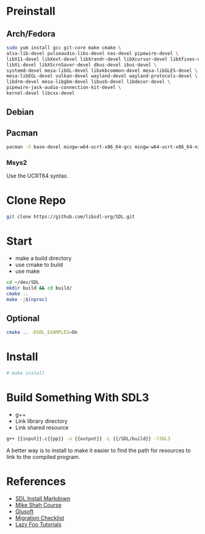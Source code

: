 # Preinstall

## Arch/Fedora
```bash
sudo yum install gcc git-core make cmake \
alsa-lib-devel pulseaudio-libs-devel nas-devel pipewire-devel \
libX11-devel libXext-devel libXrandr-devel libXcursor-devel libXfixes-devel \
libXi-devel libXScrnSaver-devel dbus-devel ibus-devel \
systemd-devel mesa-libGL-devel libxkbcommon-devel mesa-libGLES-devel \
mesa-libEGL-devel vulkan-devel wayland-devel wayland-protocols-devel \
libdrm-devel mesa-libgbm-devel libusb-devel libdecor-devel \
pipewire-jack-audio-connection-kit-devel \
kernel-devel libcxx-devel
```


## Debian

## Pacman

```bash
pacman -S base-devel mingw-w64-ucrt-x86_64-gcc mingw-w64-ucrt-x86_64-ninja mingw-w64-ucrt-x86_64-cmake mingw-w64-ucrt-x86_64-sdl3
```
### Msys2

Use the UCRT64 syntax.

# Clone Repo

```bash
git clone https://github.com/libsdl-org/SDL.git
```

# Start

- make a build directory
- use cmake to build
- use make

```bash
cd ~/dev/SDL
mkdir build && cd build/
cmake ..
make -j$(nproc)
```

## Optional

```bash
cmake .. -DSDL_EXAMPLES=On
```
# Install

```bash
# make install
```

# Build Something With SDL3

- g++
- Link library directory
- Link shared resource

```bash
g++ {{input}}.c{{pp}} -o {{output}} -L {{/SDL/build}} -lSDL3
```

A better way is to install to make it easier to find the path for resources to link to the compiled program.

# References

- [SDL Install Markdown](https://github.com/libsdl-org/SDL/blob/main/INSTALL.md)
- [Mike Shah Course](https://www.youtube.com/watch?v=1S5qlQ7U34M)
- [Glusoft](https://glusoft.com/sdl3-tutorials/install-sdl3-linux/)
- [Migration Checklist](https://wiki.libsdl.org/SDL3/README/migration)
- [Lazy Foo Tutorials](https://lazyfoo.net/tutorials/SDL3/)
